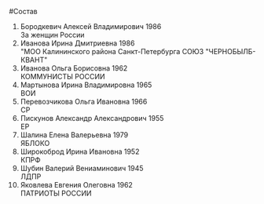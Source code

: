 #Состав
1. Бородкевич Алексей Владимирович 1986   
    За женщин России
2. Иванова Ирина Дмитриевна 1986   
    "МОО Калининского района Санкт-Петербурга СОЮЗ "ЧЕРНОБЫЛБ- КВАНТ"
3. Иванова Ольга Борисовна 1962   
    КОММУНИСТЫ РОССИИ
4. Мартынова Ирина Владимировна 1965   
    ВОИ
5. Перевозчикова Ольга Ивановна 1966   
    СР
6. Пискунов Александр Александрович 1955   
    ЕР
7. Шалина Елена Валерьевна 1979   
    ЯБЛОКО
8. Широкоброд Ирина Ивановна 1952   
    КПРФ
9. Шубин Валерий Вениаминович 1945   
    ЛДПР
10. Яковлева Евгения Олеговна 1962   
    ПАТРИОТЫ РОССИИ
